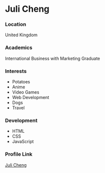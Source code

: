 # Juli Cheng

### Location

United Kingdom

### Academics

International Business with Marketing Graduate

### Interests

- Potatoes
- Anime
- Video Games
- Web Development
- Dogs
- Travel

### Development

- HTML
- CSS
- JavaScript

### Profile Link

[Juli Cheng](https://github.com/julicheng)